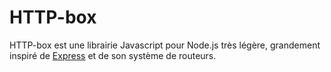 # HTTP-box
HTTP-box est une librairie Javascript pour Node.js très légère, grandement inspiré de [Express](expressjs.com) et de son système de routeurs.